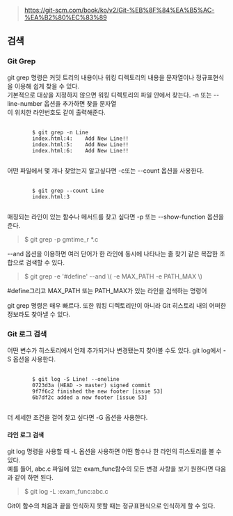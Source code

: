 > https://git-scm.com/book/ko/v2/Git-%EB%8F%84%EA%B5%AC-%EA%B2%80%EC%83%89

## 검색
### Git Grep
git grep 명령은 커밋 트리의 내용이나 워킹 디렉토리의 내용을 문자열이나 정규표현식을 이용해 쉽게 찾을 수 있다. <br>
기본적으로 대상을 지정하지 않으면 워킹 디렉토리의 파일 안에서 찾는다. -n 또는 --line-number 옵션을 추가하면 찾을 문자열<br>이 위치한 라인번호도 같이 출력해준다.
<pre>
    <code>
        $ git grep -n Line
        index.html:4:    Add New Line!!
        index.html:5:    Add New Line!!
        index.html:6:    Add New Line!!
    </code>
</pre>

어떤 파일에서 몇 개나 찾았는지 알고싶다면 -c또는 --count 옵션을 사용한다.
<pre>
    <code>
        $ git grep --count Line
        index.html:3
    </code>
</pre>

매칭되는 라인이 있는 함수나 메서드를 찾고 싶다면 -p 또는 --show-function 옵션을 준다.
> $ git grep -p gmtime_r *.c

--and 옵션을 이용하면 여러 단어가 한 라인에 동시에 나타나는 줄 찾기 같은 복잡한 조합으로 검색할 수 있다.
> $ git grep -e '#define' --and \\( -e MAX_PATH -e PATH_MAX \\)

#define그리고 MAX_PATH 또는 PATH_MAX가 있는 라인을 검색하는 명령어

git grep 명령은 매우 빠르다. 또한 워킹 디렉토리만이 아니라 Git 히스토리 내의 어떠한 정보라도 찾아낼 수 있다.

### Git 로그 검색
어떤 변수가 히스토리에서 언제 추가되거나 변경됐는지 찾아볼 수도 있다. git log에서 -S 옵션을 사용한다.
<pre>
    <code>
        $ git log -S Line! --oneline
        0723d3a (HEAD -> master) signed commit
        9f7f6c2 finished the new footer [issue 53]
        6b7df2c added a new footer [issue 53]
    </code>
</pre>

더 세세한 조건을 걸어 찾고 싶다면 -G 옵션을 사용한다.

#### 라인 로그 검색
git log 명령을 사용할 때 -L 옵션을 사용하면 어떤 함수나 한 라인의 히스토리를 볼 수 있다.<br>
예를 들어, abc.c 파일에 있는 exam_func함수의 모든 변경 사항을 보기 원한다면 다음과 같이 하면 된다.
> $ git log -L :exam_func:abc.c

Git이 함수의 처음과 끝을 인식하지 못할 때는 정규표현식으로 인식하게 할 수 있다.





